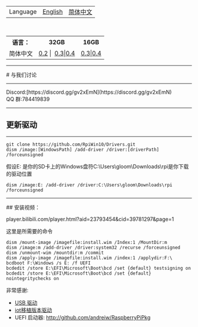 <table>
  <tr>
    <td>Language</td>
    <td><a href="http://rpiwin10.github.io">English</a></td>
    <td><a href="http://rpiwin10.github.io/zh_CN">简体中文</a></td>
  </tr>
</table>

<table>
  <tr>
    <th>语言：</th>
    <th>32GB</th>
    <th>16GB</th>
  </tr>
  <tr>
    <td>简体中文</td>
    <td><a href="https://pan.baidu.com/s/1O2q_mIRweJAYg-bUF0diCw">0.2</a>  |  <a href="https://pan.baidu.com/s/1A-hUnv2prE8PVZMf4MGIEw">0.3</a>|<a href="http://rpiwin10.github.io/zh_CN/0.4.html">0.4</a> </td>
    <td><a href="https://pan.baidu.com/s/1mg3mCQY2_0O6tg1-u4btTA">0.3</a>|<a href="http://rpiwin10.github.io/zh_CN/0.4.html">0.4</a></td>
  </tr>
</table>



<hr>
# 与我们讨论
<hr>
Discord:[https://discord.gg/gv2xEmN](https://discord.gg/gv2xEmN)<br>
QQ 群:784419839
<hr>

## 更新驱动
<hr>

```
git clone https://github.com/RpiWin10/Drivers.git 
dism /image:[WindowsPath] /add-driver /driver:[driverPath] /forceunsigned
```
假设E: 是你的SD卡上的Windows盘符C:\Users\gloom\Downloads\rpi是你下载的驱动位置
```
dism /image:E: /add-driver /driver:C:\Users\gloom\Downloads\rpi /forceunsigned
```

<hr>
## 安装视频：

player.bilibili.com/player.html?aid=23793454&cid=39781297&page=1

这里是所需要的命令
```
dism /mount-image /imagefile:install.wim /Index:1 /MountDir:m
dism /image:m /add-driver /driver:system32 /recurse /forceunsigned
dism /unmount-wim /mountdir:m /commit
dism /apply-image /imagefile:install.wim /index:1 /applydir:F:\
bcdboot F:\Windows /s E: /f UEFI
bcdedit /store E:\EFI\Microsoft\Boot\bcd /set {default} testsigning on
bcdedit /store E:\EFI\Microsoft\Boot\bcd /set {default} nointegritychecks on
```

非常感谢:
- [USB 驱动](https://github.com/nta/dwusb)
- [iot移植版本驱动](https://github.com/ms-iot/bsp)
- UEFI 启动器: http://github.com/andreiw/RaspberryPiPkg


